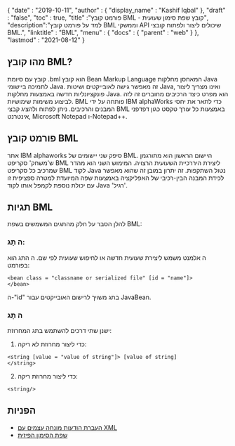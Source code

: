 {
  "date" : "2019-10-11",
  "author" : {
    "display_name" : "Kashif Iqbal"
},
  "draft" : "false",
  "toc" : true,
  "title" :"פורמט קובץ BML - קובץ שפת סימון שעועית",
  "description":"למד על פורמט קובץ BML וממשקי API שיכולים ליצור ולפתוח קובצי BML.",
  "linktitle" : "BML",
  "menu" : {
    "docs" : {
      "parent" : "web"
}
},
  "lastmod" : "2021-08-12"
}

## מהו קובץ BML?

קובץ עם סיומת .bml הוא קובץ Bean Markup Language המאחסן מחלקות Java לתמיכה ביישומי Java. זה מאפשר גישה לאובייקטים ושיטות Java, ואינו מצריך ליצור פונקציונליות חדשה באמצעות מחלקות Java. הוא מפרט כיצד הרכיבים מחוברים זה לזה לביצוע משימות שימושיות. BML פותחה על ידי IBM alphaWorks כדי לתאר את יחסי המבנים והרכיבים. ניתן לפתוח ולהציג קבצי BML באמצעות כל עורך טקסט כגון דפדפני אינטרנט, Microsoft Notepad ו-Notepad++.

## פורמט קובץ BML

אתר IBM alphaworks סיפק שני יישומים של BML. היישום הראשון הוא מתורגמן ש'משחק' סקריפט BML ליצירת היררכיית השעועית הרצויה. המימוש השני הוא מהדר שמרכיב כל סקריפט BML לקוד Java נטול השתקפות. זה יתרון במובן זה שהוא מאפשר לכידת המבנה הבין-רכיבי של האפליקציה באמצעות שפה המיועדת למטרה ספציפית זו עם יכולת נוספת לקמפל אותו לקוד Java 'רגיל'.

## תגיות BML

להלן הסבר על חלק מהתגים המשמשים בשפת BML:

### ה<bean> תָג:

ה<bean> אלמנט משמש ליצירת שעועית חדשה או לחיפוש שעועית לפי שם. ה<bean> התג הוא בפורמט:
```
<bean class = "classname or serialized file" [id = "name"]>
</bean>
```
ה-"id" בתג משויך לרישום האובייקטים עבור JavaBean.

### ה<string> תָג

ישנן שתי דרכים להשתמש בתג המחרוזת:

1. כדי ליצור מחרוזת לא ריקה:

```
<string [value = "value of string"]> [value of string]
</string>
```
2. כדי ליצור מחרוזת ריקה:

```
<string/>
```
## הפניות

* [העברת הודעות מונחה עצמים עם XML](https://docs.oracle.com/cd/A87860_01/doc/appdev.817/a86030/adx16nt5.htm)
* [שפת הסימון הפיזית](http://web.mit.edu/mecheng/pml/standards.htm)


